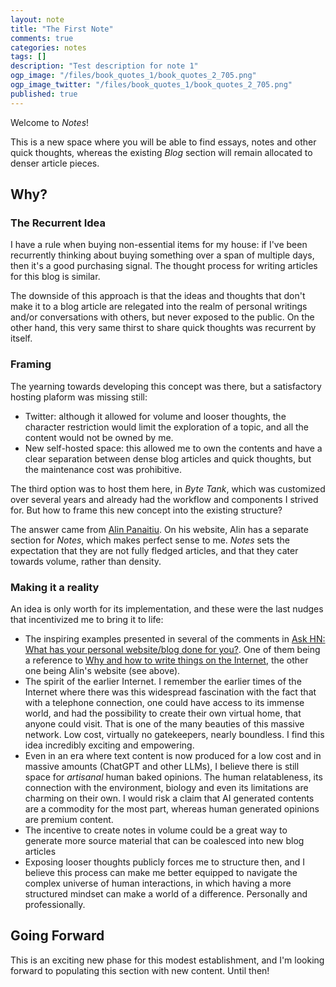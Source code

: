 ```yaml
---
layout: note
title: "The First Note"
comments: true
categories: notes
tags: []
description: "Test description for note 1"
ogp_image: "/files/book_quotes_1/book_quotes_2_705.png"
ogp_image_twitter: "/files/book_quotes_1/book_quotes_2_705.png"
published: true
---
```


Welcome to *Notes*!

This is a new space where you will be able to find essays, notes and other quick thoughts, whereas the existing *Blog* section will remain allocated to denser article pieces.

## Why?

### The Recurrent Idea

I have a rule when buying non-essential items for my house: if I've been recurrently thinking about buying something over a span of multiple days, then it's a good purchasing signal. The thought process for writing articles for this blog is similar.

The downside of this approach is that the ideas and thoughts that don't make it to a blog article are relegated into the realm of personal writings and/or conversations with others, but never exposed to the public. On the other hand, this very same thirst to share quick thoughts was recurrent by itself.

### Framing

The yearning towards developing this concept was there, but a satisfactory hosting plaform was missing still:

- Twitter: although it allowed for volume and looser thoughts, the character restriction would limit the exploration of a topic, and all the content would not be owned by me.
- New self-hosted space: this allowed me to own the contents and have a clear separation between dense blog articles and quick thoughts, but the maintenance cost was prohibitive.

The third option was to host them here, in *Byte Tank*, which was customized over several years and already had the workflow and components I strived for. But how to frame this new concept into the existing structure?

The answer came from [Alin Panaitiu](https://notes.alinpanaitiu.com/How%20I%20write%20this%20blog%20on%20my%20iPhone%20in%20a%20train). On his website, Alin has a separate section for *Notes*, which makes perfect sense to me. *Notes* sets the expectation that they are not fully fledged articles, and that they cater towards volume, rather than density.

### Making it a reality

An idea is only worth for its implementation, and these were the last nudges that incentivized me to bring it to life:

- The inspiring examples presented in several of the comments in [Ask HN: What has your personal website/blog done for you?](https://news.ycombinator.com/item?id=35164819). One of them being a reference to [Why and how to write things on the Internet](https://www.benkuhn.net/writing/), the other one being Alin's website (see above).
- The spirit of the earlier Internet. I remember the earlier times of the Internet where there was this widespread fascination with the fact that with a telephone connection, one could have access to its immense world, and had the possibility to create their own virtual home, that anyone could visit. That is one of the many beauties of this massive network. Low cost, virtually no gatekeepers, nearly boundless. I find this idea incredibly exciting and empowering.
- Even in an era where text content is now produced for a low cost and in massive amounts (ChatGPT and other LLMs), I believe there is still space for *artisanal* human baked opinions. The human relatableness, its connection with the environment, biology and even its limitations are charming on their own. I would risk a claim that AI generated contents are a commodity for the most part, whereas human generated opinions are premium content.
- The incentive to create notes in volume could be a great way to generate more source material that can be coalesced into new blog articles
- Exposing looser thoughts publicly forces me to structure then, and I believe this process can make me better equipped to navigate the complex universe of human interactions, in which having a more structured mindset can make a world of a difference. Personally and professionally.

## Going Forward

This is an exciting new phase for this modest establishment, and I'm looking forward to populating this section with new content. Until then!
